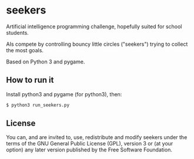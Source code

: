 # seekers

Artificial intelligence programming challenge, hopefully suited for school students.

AIs compete by controlling bouncy little circles ("seekers") trying to collect the most goals.

Based on Python 3 and pygame.

## How to run it

Install python3 and pygame (for python3), then:

```bash
$ python3 run_seekers.py
```

## License

You can, and are invited to, use, redistribute and modify seekers under the terms
of the GNU General Public License (GPL), version 3 or (at your option) any
later version published by the Free Software Foundation.
